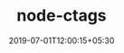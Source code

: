 ---
title: "node-ctags"
date: 2019-07-01T12:00:15+05:30
type: "organisations"
org_name: "elastic"
repo_desc: "prebuild node-ctags "
repo_link: https://github.com/elastic/node-ctags
---